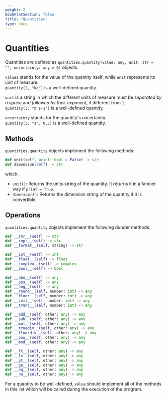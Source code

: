 ```yaml
---
weight: 2
bookFlatSection: false
title: "Quantities"
type: docs
---
```


# Quantities

Quantities are defined as `quantities.quantity(value: any, unit: str = "", uncertainty: any = 0)` objects.

`values` stands for the value of the quantity itself, while `unit` represents its unit of measure.  
`quantity(2, "kg")` is a well-defined quantity.

`unit` is a string in which the different units of measure must be _separated by a space_ and _followed by their exponent_, if different from `1`.  
`quantity(3, "m s-1")` is a well-defined quantity.

`uncertainty` stands for the quantity's uncertainty.  
`quantity(3, "s", 0.5)` is a well-defined quantity.

## Methods

`quantities.quantity` objects implement the following methods:

```python
def unit(self, print: bool = False) -> str
def dimension(self) -> str
```

which:

- `unit()`: Returns the units string of the quantity. It returns it in a fancier way if `print = True`.
- `dimension()`: Returns the dimension string of the quantity if it is convertible.

## Operations

`quantities.quantity` objects implement the following dunder methods:

```python
def __str__(self) -> str
def __repr__(self) -> str
def __format__(self, string) -> str

def __int__(self) -> int
def __float__(self) -> float
def __complex__(self) -> complex
def __bool__(self) -> bool

def __abs__(self) -> any
def __pos__(self) -> any
def __neg__(self) -> any
def __round__(self, number: int) -> any
def __floor__(self, number: int) -> any
def __ceil__(self, number: int) -> any
def __trunc__(self, number: int) -> any

def __add__(self, other: any) -> any
def __sub__(self, other: any) -> any
def __mul__(self, other: any) -> any
def __truediv__(self, other: any) -> any
def __floordiv__(self, other: any) -> any
def __pow__(self, other: any) -> any
def __mod__(self, other: any) -> any

def __lt__(self, other: any) -> any
def __le__(self, other: any) -> any
def __gt__(self, other: any) -> any
def __ge__(self, other: any) -> any
def __eq__(self, other: any) -> any
def __ne__(self, other: any) -> any
```

For a quantity to be well-defined, `value` should implement all of the methods in this list which will be called during the execution of the program.